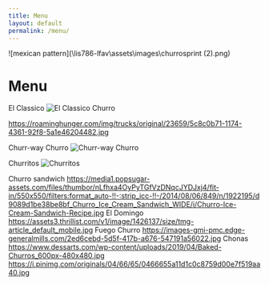 ```yaml
---
title: Menu
layout: default
permalink: /menu/
---
```

![mexican pattern](\lis786-lfav\assets\images\churrosprint (2).png)
# Menu

El Classico
![El Classico Churro](https://www.rubios.com/sites/default/files/styles/menu_item_teaser/public/menu/churro.jpg?itok=bCnD5ZJ1)

https://roaminghunger.com/img/trucks/original/23659/5c8c0b71-1174-4361-92f8-5a1e46204482.jpg

Churr-way Churro
![Churr-way Churro](https://images.squarespace-cdn.com/content/v1/5b52cc3caf20965354771a48/1570593512566-O7KS3KK8Z73N8LWM9Y8P/ke17ZwdGBToddI8pDm48kCX-V5vw-8h9IBXN10-_8XN7gQa3H78H3Y0txjaiv_0fDoOvxcdMmMKkDsyUqMSsMWxHk725yiiHCCLfrh8O1z4YTzHvnKhyp6Da-NYroOW3ZGjoBKy3azqku80C789l0p4Wyba38KfG317vYluk45_zZdtnDCZTLKcP2mivxmYi50xvY5saIGKMgOza9mH4XA/DSC03586.jpg?format=1500w)

Churritos
![Churritos](https://www.cookingclassy.com/wp-content/uploads/2013/05/churro-bites6+srgb.-426x500.jpg)


Churro sandwich
https://media1.popsugar-assets.com/files/thumbor/nLfhxa4OyPyTGfVzDNqcJYDJxj4/fit-in/550x550/filters:format_auto-!!-:strip_icc-!!-/2014/08/06/849/n/1922195/d9089d1be38be8bf_Churro_Ice_Cream_Sandwich_WIDE/i/Churro-Ice-Cream-Sandwich-Recipe.jpg
El Domingo
https://assets3.thrillist.com/v1/image/1426137/size/tmg-article_default_mobile.jpg
Fuego Churro
https://images-gmi-pmc.edge-generalmills.com/2ed6cebd-5d5f-417b-a676-547191a56022.jpg
Chonas
https://www.dessarts.com/wp-content/uploads/2019/04/Baked-Churros_600px-480x480.jpg
https://i.pinimg.com/originals/04/66/65/0466655a11d1c0c8759d00e7f519aa40.jpg

